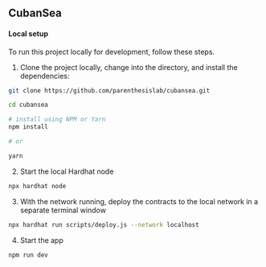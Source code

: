 ## CubanSea

#### Local setup

To run this project locally for development, follow these steps.

1. Clone the project locally, change into the directory, and install the dependencies:

```sh
git clone https://github.com/parenthesislab/cubansea.git

cd cubansea

# install using NPM or Yarn
npm install

# or

yarn
```

2. Start the local Hardhat node

```sh
npx hardhat node
```

3. With the network running, deploy the contracts to the local network in a separate terminal window

```sh
npx hardhat run scripts/deploy.js --network localhost
```

4. Start the app

```sh
npm run dev
```
